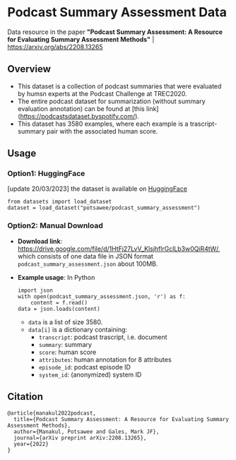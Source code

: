 Podcast Summary Assessment Data
===================================
Data resource in the paper **"Podcast Summary Assessment: A Resource for Evaluating Summary Assessment Methods"** | https://arxiv.org/abs/2208.13265

## Overview
- This dataset is a collection of podcast summaries that were evaluated by humsn experts at the Podcast Challenge at TREC2020.
- The entire podcast dataset for summarization (without summary evaluation annotation) can be found at [this link] (https://podcastsdataset.byspotify.com/).
- This dataset has 3580 examples, where each example is a trascript-summary pair with the associated human score. 

## Usage

### Option1: HuggingFace
[update 20/03/2023] the dataset is available on [HuggingFace](https://huggingface.co/datasets/potsawee/podcast_summary_assessment)

	from datasets import load_dataset
	dataset = load_dataset("potsawee/podcast_summary_assessment")



### Option2: Manual Download
- **Download link**: <https://drive.google.com/file/d/1HtFj27LvV_KlsjhflrGclLb3w0QiR4tW/>, which consists of one data file in JSON format ```podcast_summary_assessment.json``` about 100MB.
- **Example usage**: In Python

	```
	import json
	with open(podcast_summary_assessment.json, 'r') as f:
		content = f.read()
	data = json.loads(content)
	```

	- ```data``` is a list of size 3580.  
	- ```data[i]``` is a dictionary containing:
		- ```transcript```: podcast trascript, i.e. document
		- ```summary```: summary
		- ```score```: human score
		- ```attributes```: human annotation for 8 attributes
		- ```episode_id```: podcast episode ID
		- ```system_id```: (anonymized) system ID

## Citation
```
@article{manakul2022podcast,
  title={Podcast Summary Assessment: A Resource for Evaluating Summary Assessment Methods},
  author={Manakul, Potsawee and Gales, Mark JF},
  journal={arXiv preprint arXiv:2208.13265},
  year={2022}
}
```
